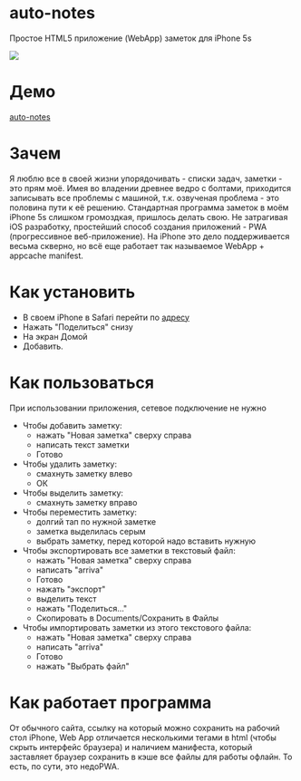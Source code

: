 # auto-notes
Простое HTML5 приложение (WebApp) заметок для iPhone 5s

![](https://user-images.githubusercontent.com/87068231/124927349-372cae00-e007-11eb-8574-40fcdac7f3fb.png)
# Демо
[auto-notes](https://by-arriva.github.io/auto-notes/)
# Зачем
Я люблю все в своей жизни упорядочивать - списки задач, заметки - это прям моё. Имея во владении древнее ведро с болтами, приходится записывать все проблемы с машиной, т.к. озвученая проблема - это половина пути к её решению. Стандартная программа заметок в моём iPhone 5s слишком громоздкая, пришлось делать свою. Не затрагивая iOS разработку, простейший способ создания приложений - PWA (прогрессивное веб-приложение). На iPhone это дело поддерживается весьма скверно, но всё еще работает так называемое WebApp + appcache manifest.
# Как установить
- В своем iPhone в Safari перейти по [адресу](https://by-arriva.github.io/auto-notes/)
- Нажать "Поделиться" снизу
- На экран Домой
- Добавить.
# Как пользоваться
При использовании приложения, сетевое подключение не нужно
- Чтобы добавить заметку:
    - нажать "Новая заметка" сверху справа
    - написать текст заметки
    - Готово
- Чтобы удалить заметку:
    - смахнуть заметку влево
    - ОК
- Чтобы выделить заметку:
     - смахнуть заметку вправо
- Чтобы переместить заметку:
    - долгий тап по нужной заметке
    - заметка выделилась серым
    - выбрать заметку, перед которой надо вставить нужную
- Чтобы экспортировать все заметки в текстовый файл:
    - нажать "Новая заметка" сверху справа
    - написать "arriva"
    - Готово
    - нажать "экспорт"
    - выделить текст
    - нажать "Поделиться..."
    - Скопировать в Documents/Сохранить в Файлы
- Чтобы импортировать заметки из этого текстового файла:
    - нажать "Новая заметка" сверху справа
    - написать "arriva"
    - Готово
    - нажать "Выбрать файл"
# Как работает программа
От обычного сайта, ссылку на который можно сохранить на рабочий стол iPhone, Web App отличается несколькими тегами в html (чтобы скрыть интерфейс браузера) и наличием манифеста, который заставляет браузер сохранить в кэше все файлы для работы офлайн. То есть, по сути, это недоPWA.
